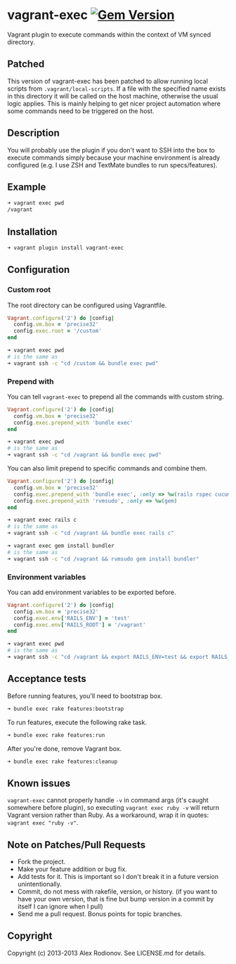 vagrant-exec [![Gem Version](https://badge.fury.io/rb/vagrant-exec.png)](http://badge.fury.io/rb/vagrant-exec)
===============

Vagrant plugin to execute commands within the context of VM synced directory.

Patched
---

This version of vagrant-exec has been patched to allow running local
scripts from `.vagrant/local-scripts`. If a file with the specified
name exists in this directory it will be called on the host machine,
otherwise the usual logic applies. This is mainly helping to get nicer
project automation where some commands need to be triggered on the
host.

Description
-----------

You will probably use the plugin if you don't want to SSH into the box to execute commands simply because your machine environment is already configured (e.g. I use ZSH and TextMate bundles to run specs/features).

Example
-------

```bash
➜ vagrant exec pwd
/vagrant
```

Installation
------------

```bash
➜ vagrant plugin install vagrant-exec
```

Configuration
-------------

### Custom root

The root directory can be configured using Vagrantfile.

```ruby
Vagrant.configure('2') do |config|
  config.vm.box = 'precise32'
  config.exec.root = '/custom'
end
```

```bash
➜ vagrant exec pwd
# is the same as
➜ vagrant ssh -c "cd /custom && bundle exec pwd"
```

### Prepend with

You can tell `vagrant-exec` to prepend all the commands with custom string.

```ruby
Vagrant.configure('2') do |config|
  config.vm.box = 'precise32'
  config.exec.prepend_with 'bundle exec'
end
```

```bash
➜ vagrant exec pwd
# is the same as
➜ vagrant ssh -c "cd /vagrant && bundle exec pwd"
```

You can also limit prepend to specific commands and combine them.

```ruby
Vagrant.configure('2') do |config|
  config.vm.box = 'precise32'
  config.exec.prepend_with 'bundle exec', :only => %w(rails rspec cucumber)
  config.exec.prepend_with 'rvmsudo', :only => %w(gem)
end
```

```bash
➜ vagrant exec rails c
# is the same as
➜ vagrant ssh -c "cd /vagrant && bundle exec rails c"
```

```bash
➜ vagrant exec gem install bundler
# is the same as
➜ vagrant ssh -c "cd /vagrant && rvmsudo gem install bundler"
```

### Environment variables

You can add environment variables to be exported before.

```ruby
Vagrant.configure('2') do |config|
  config.vm.box = 'precise32'
  config.exec.env['RAILS_ENV'] = 'test'
  config.exec.env['RAILS_ROOT'] = '/vagrant'
end
```

```bash
➜ vagrant exec pwd
# is the same as
➜ vagrant ssh -c "cd /vagrant && export RAILS_ENV=test && export RAILS_ROOT=/vagrant && pwd"
```

Acceptance tests
----------------

Before running features, you'll need to bootstrap box.

```bash
➜ bundle exec rake features:bootstrap
```

To run features, execute the following rake task.

```bash
➜ bundle exec rake features:run
```

After you're done, remove Vagrant box.

```bash
➜ bundle exec rake features:cleanup
```

Known issues
-----------------------------

`vagrant-exec` cannot properly handle `-v` in command args (it's caught somewhere before plugin), so executing `vagrant exec ruby -v` will return Vagrant version rather than Ruby. As a workaround, wrap it in quotes: `vagrant exec "ruby -v"`.

Note on Patches/Pull Requests
-----------------------------

* Fork the project.
* Make your feature addition or bug fix.
* Add tests for it. This is important so I don't break it in a future version unintentionally.
* Commit, do not mess with rakefile, version, or history. (if you want to have your own version, that is fine but bump version in a commit by itself I can ignore when I pull)
* Send me a pull request. Bonus points for topic branches.

Copyright
---------

Copyright (c) 2013-2013 Alex Rodionov. See LICENSE.md for details.
